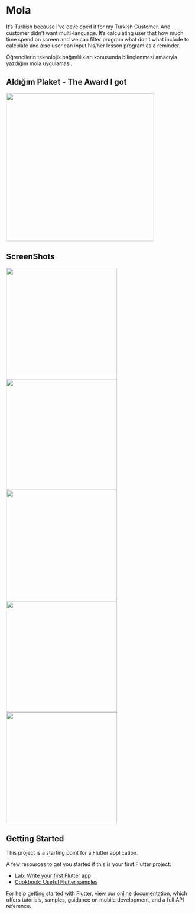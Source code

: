 # Mola

It’s Turkish because I’ve developed it for my Turkish Customer. And customer didn’t want multi-language.
İt’s calculating user that how much time spend on screen and we can filter program what don’t what include to calculate and also user can input his/her lesson program as a reminder.

Öğrencilerin teknolojik bağımlılıkları konusunda bilinçlenmesi amacıyla yazdığım mola uygulaması.

## Aldığım Plaket - The Award I got
<img width = "400" src = "https://github.com/berkayceylan150/mola/blob/master/screenshots/plaket.jpeg"> </img> 

## ScreenShots
<img width = "300" src = "https://github.com/berkayceylan150/mola/blob/master/screenshots/1.png"> </img> 
<img width = "300" src = "https://github.com/berkayceylan150/mola/blob/master/screenshots/2.png"> </img> 
<img width = "300" src = "https://github.com/berkayceylan150/mola/blob/master/screenshots/3.png"> </img> 
<img width = "300" src = "https://github.com/berkayceylan150/mola/blob/master/screenshots/4.png"> </img> 
<img width = "300" src = "https://github.com/berkayceylan150/mola/blob/master/screenshots/6.png"> </img> 



## Getting Started

This project is a starting point for a Flutter application.

A few resources to get you started if this is your first Flutter project:

- [Lab: Write your first Flutter app](https://flutter.dev/docs/get-started/codelab)
- [Cookbook: Useful Flutter samples](https://flutter.dev/docs/cookbook)

For help getting started with Flutter, view our
[online documentation](https://flutter.dev/docs), which offers tutorials,
samples, guidance on mobile development, and a full API reference.
